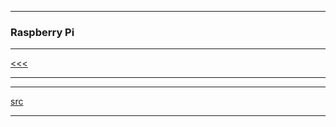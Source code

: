 
---

### Raspberry Pi

---

[<<<](https://github.com/ttltrk/ELSE/blob/master/BMOS/BMOS.MD)

---

---

[src]()

---
